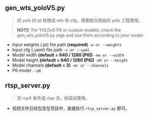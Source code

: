 ## gen_wts_yoloV5.py

> 将 yolo 的 pt 转换成 wts 和 cfg，需要配合原始的 yolo 工程使用。
> 
> **NOTE**: For YOLOv5 P6 or custom models, check the gen_wts_yoloV5.py args 
> and use them according to your model.

* Input weights (.pt) file path **(required)** `-w or --weights`
* Input cfg (.yaml) file path `-c or --yaml`
* Model width **(default = 640 / 1280 [P6])** `-mw or --width`
* Model height **(default = 640 / 1280 [P6])** `-mh or --height`
* Model channels **(default = 3)** `-mc or --channels`
* P6 model `--p6`

## rtsp_server.py

> 将 mp4 发布成 rtsp 流，供调试使用。

* 视频文件已经包含在项目中，直接执行 `rtsp_server.py` 即可。